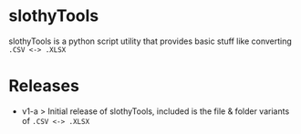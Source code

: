 # slothyTools
slothyTools is a python script utility that provides basic stuff like converting `.CSV <-> .XLSX`

# Releases
- v1-a > Initial release of slothyTools, included is the file & folder variants of `.CSV <-> .XLSX`
